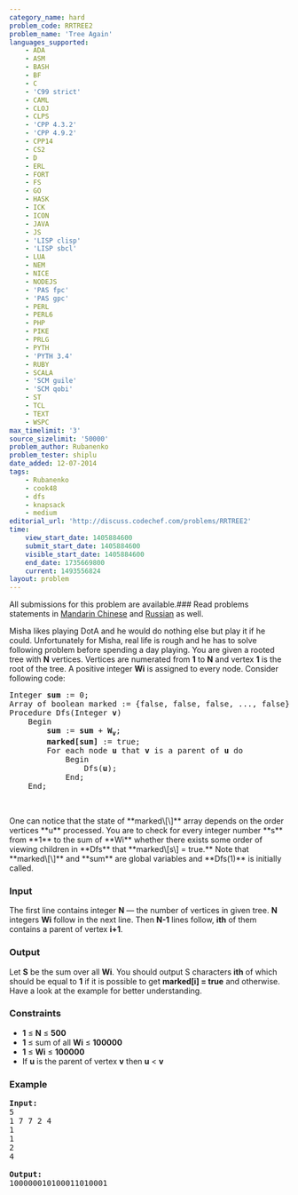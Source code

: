 ```yaml
---
category_name: hard
problem_code: RRTREE2
problem_name: 'Tree Again'
languages_supported:
    - ADA
    - ASM
    - BASH
    - BF
    - C
    - 'C99 strict'
    - CAML
    - CLOJ
    - CLPS
    - 'CPP 4.3.2'
    - 'CPP 4.9.2'
    - CPP14
    - CS2
    - D
    - ERL
    - FORT
    - FS
    - GO
    - HASK
    - ICK
    - ICON
    - JAVA
    - JS
    - 'LISP clisp'
    - 'LISP sbcl'
    - LUA
    - NEM
    - NICE
    - NODEJS
    - 'PAS fpc'
    - 'PAS gpc'
    - PERL
    - PERL6
    - PHP
    - PIKE
    - PRLG
    - PYTH
    - 'PYTH 3.4'
    - RUBY
    - SCALA
    - 'SCM guile'
    - 'SCM qobi'
    - ST
    - TCL
    - TEXT
    - WSPC
max_timelimit: '3'
source_sizelimit: '50000'
problem_author: Rubanenko
problem_tester: shiplu
date_added: 12-07-2014
tags:
    - Rubanenko
    - cook48
    - dfs
    - knapsack
    - medium
editorial_url: 'http://discuss.codechef.com/problems/RRTREE2'
time:
    view_start_date: 1405884600
    submit_start_date: 1405884600
    visible_start_date: 1405884600
    end_date: 1735669800
    current: 1493556824
layout: problem
---
```

All submissions for this problem are available.###  Read problems statements in [Mandarin Chinese](http://www.codechef.com/download/translated/COOK48/mandarin2/RRTREE2.pdf) and [Russian](http://www.codechef.com/download/translated/COOK48/russian/RRTREE2.pdf) as well.

Misha likes playing DotA and he would do nothing else but play it if he could. Unfortunately for Misha, real life is rough and he has to solve following problem before spending a day playing. 
You are given a rooted tree with **N** vertices. Vertices are numerated from **1** to **N** and vertex **1** is the root of the tree. A positive integer **Wi** is assigned to every node. Consider following code:

<pre>
Integer <b>sum</b> := 0;
Array of boolean marked := {false, false, false, ..., false};
Procedure Dfs(Integer <b>v</b>)
    Begin
        <b>sum</b> := <b>sum</b> + <b>W<sub>v</sub></b>;
        <b>marked[sum]</b> := true;
        For each node <b>u</b> that <b>v</b> is a parent of <b>u</b> do
            Begin
                Dfs(<b>u</b>);
            End;
    End;


</pre>One can notice that the state of **marked\[\]** array depends on the order vertices **u** processed. You are to check for every integer number **s** from **1** to the sum of **Wi** whether there exists some order of viewing children in **Dfs** that **marked\[s\] = true.** Note that **marked\[\]** and **sum** are global variables and **Dfs(1)** is initially called.

### Input

The first line contains integer **N** — the number of vertices in given tree. **N** integers **Wi** follow in the next line. Then **N-1** lines follow, **ith** of them contains a parent of vertex **i+1**.

### Output

Let **S** be the sum over all **Wi**. You should output S characters **ith** of which should be equal to **1** if it is possible to get **marked\[i\] = true** and  otherwise. Have a look at the example for better understanding.

### Constraints

- **1** ≤ **N** ≤ **500**
- **1** ≤ sum of all **Wi** ≤ **100000**
- **1** ≤ **Wi** ≤ **100000**
- If  **u**  is the parent of vertex **v** then  **u**  < **v**

### Example

<pre><b>Input:</b>
5
1 7 7 2 4
1
1
2
4

<b>Output:</b>
100000010100011010001


</pre>